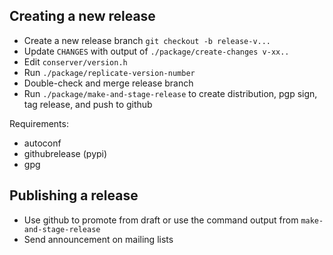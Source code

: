 Creating a new release
----------------------

- Create a new release branch `git checkout -b release-v...`
- Update `CHANGES` with output of `./package/create-changes v-xx..`
- Edit `conserver/version.h`
- Run `./package/replicate-version-number`
- Double-check and merge release branch
- Run `./package/make-and-stage-release` to create distribution, pgp sign, tag release, and push to github

Requirements:

- autoconf
- githubrelease (pypi)
- gpg

Publishing a release
--------------------

- Use github to promote from draft or use the command output from `make-and-stage-release`
- Send announcement on mailing lists
